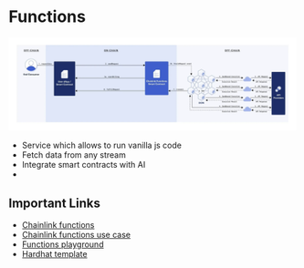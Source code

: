 # Functions

![Functions architecture](https://github.com/PriyathamVarma/chainlink-concepts/blob/main/Images/Screenshot%202023-10-29%20at%2011.34.59.png)

- Service which allows to run vanilla js code
- Fetch data from any stream
- Integrate smart contracts with AI
- 

## Important Links

- [Chainlink functions](https://chain.link/functions)
- [Chainlink functions use case](https://usechainlinkfunctions.com/)
- [Functions playground](https://functions.chain.link/playground)
- [Hardhat template](https://github.com/smartcontractkit/functions-hardhat-starter-kit)

